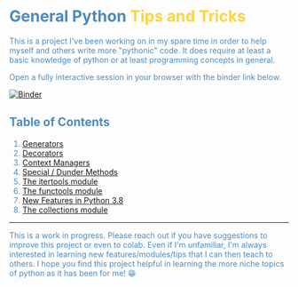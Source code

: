 # <font color="#4B8BBE">General Python <font color="#FFD43B">Tips and Tricks</font>

This is a project I've been working on in my spare time in order to help myself and others write more "pythonic" code. It does require at least a basic knowledge of python or at least programming concepts in general.

Open a fully interactive session in your browser with the binder link below.
    
[![Binder](https://mybinder.org/badge_logo.svg)](https://mybinder.org/v2/gh/eytanohana/General-Python-Tips-and-Tricks/master)

## Table of Contents
1. [Generators](Generators.ipynb)
1. [Decorators](Decorators.ipynb)
1. [Context Managers](Context_Managers.ipynb)
1. [Special / Dunder Methods](Special_methods.ipynb)
1. [The itertools module](Itertools.ipynb)
1. [The functools module](Functools.ipynb)
1. [New Features in Python 3.8](Python_3.8_new_features.ipynb)
1. [The collections module](Collections.ipynb)
   
***
    
This is a work in progress. Please reach out if you have suggestions to improve this project or even to colab. Even if I'm unfamiliar, I'm always interested in learning new features/modules/tips that I can then teach to others. I hope you find this project helpful in learning the more niche topics of python as it has been for me! 😁